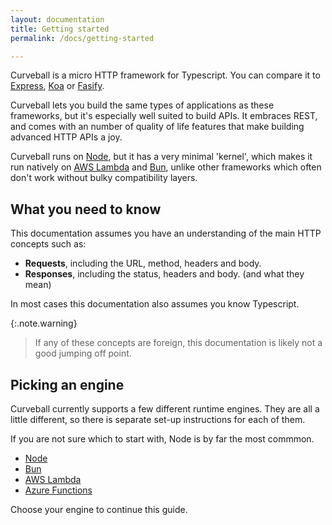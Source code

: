 ```yaml
---
layout: documentation
title: Getting started
permalink: /docs/getting-started

---
```


Curveball is a micro HTTP framework for Typescript. You can compare it to
[Express][1], [Koa][2] or [Fasify][3].

Curveball lets you build the same types of applications as these frameworks,
but it's especially well suited to build APIs. It embraces REST, and comes
with an number of quality of life features that make building advanced HTTP
APIs a joy.

Curveball runs on [Node][node], but it has a very minimal 'kernel', which makes
it run natively on [AWS Lambda][lambda] and [Bun][bun], unlike other frameworks
which often don't work without bulky compatibility layers.

What you need to know
---------------------

This documentation assumes you have an understanding of the main HTTP concepts
such as:

* **Requests**, including the URL, method, headers and body.
* **Responses**, including the status, headers and body. (and what they mean)

In most cases this documentation also assumes you know Typescript.

{:.note.warning}
> If any of these concepts are foreign, this documentation is likely not a good
jumping off point.

Picking an engine
-----------------

Curveball currently supports a few different runtime engines. They are all
a little different, so there is separate set-up instructions for each of them.

If you are not sure which to start with, Node is by far the most commmon.

* [Node][node]
* [Bun][bun]
* [AWS Lambda][lambda]
* [Azure Functions][azure]

Choose your engine to continue this guide.

[1]: https://expressjs.com/
[2]: https://koajs.com/
[3]: https://www.fastify.io/

[node]: /docs/node
[bun]: /docs/bun
[lambda]: /docs/aws-lambda
[azure]: /docs/azure-functions


<!--

## Overview

Curveball core only provides a basic framework. Using it means implementing or
using Curveball middleware. For example, if you want a router, use or build
a Router middleware.

All of the code examples are written in TypeScript, but it is also
possible to use the framework with plain JavaScript.
## Installation

``` bash
$ npm install @curveball/core
```

## Handling requests

The following example is the most basic middleware for handling requests.

```typescript
import { Application, Context } from '@curveball/core';

const app = new Application();
app.use((ctx: Context) => {

  ctx.status = 200;
  ctx.response.body = 'Hello world!'

});
```
## Internal subrequests

Many Node.js HTTP frameworks don't easily allow doing internal sub-requests.
Instead, they recommend doing a real HTTP request. These requests are more
expensive though, as it has to go through the network stack.

Curveball allows you do do an internal request with 'mock' request and
response objects.

Suggested use-cases:

* Running cheaper integration tests.
* Embedding resources in REST apis.

Example:

```typescript
import { Application } from '@curveball/core';

const app = new Application();
const response = await app.subRequest('POST', '/foo/bar', { 'Content-Type': 'text/html' }, '<h1>Hi</h1>');
```

Only the first 2 arguments are required. It's also possible to pass a Request object instead.

```typescript
import { Application, MemoryRequest } from '@curveball/core';

const app = new Application();
const request = new MemoryRequest('POST', '/foo/bar', { 'Content-Type': 'text/html' }, '<h1>Hi</h1>');
const response = await app.subRequest(request);
```

## 1xx Informational responses

Curveball has native support for sending informational responses. Examples are:

* [100 Continue][http-100] &ndash; to let a client know even before the request
  completed that it makes sense to continue, or that it should break off the
  request.

* [102 Processing][http-102] &ndash; to periodically indicate that the server is
  still working on the response. This might not be very useful anymore.

* [103 Early Hints][http-103] &ndash; a new standard to let a client or proxy know
  early in the process that some headers might be coming, allowing clients or
  proxies to for example pre-fetch certain resources even before the initial
  request completes.

### Example: middleware using `103 Early Hints`:

```typescript
import { Application, Context, Middleware } from '@curveball/core';

const app = new Curveball();
app.use(async (ctx: Context, next: Middleware) => {

  await ctx.response.sendInformational(103, {
    'Link' : [
      '</style.css> rel="prefetch" as="style"',
      '</script.js> rel="prefetch" as="script"',
    ]
  });
  await next();

});
```
## Official middleware

Curveball core provides very basic webserver functionalities. There are a variety of
officially supported middeware that adds additional features that can be added as
needed.

* [Router](https://github.com/curveball/router)
* [Body Parser](https://github.com/curveball/bodyparser)
* [Sessions](https://github.com/curveball/session)


[1]: https://www.npmjs.com/package/raw-body
[2]: https://www.npmjs.com/package/accepts
[http-100]: https://tools.ietf.org/html/rfc7231#section-6.2.1 "RFC7231: 100 Continue"
[http-102]: https://tools.ietf.org/html/rfc2518#section-10.1 "RFC2518: 102 Processing"
[http-103]: https://tools.ietf.org/html/rfc8297 "RFC8297: 103 Early Hints"


-->
